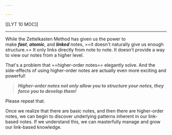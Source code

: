 ```yaml
---

---
```


[[LYT 10 MOC]]

---

While the Zettelkasten Method has given us the power to make **_fast_**, **_atomic_**, and **_linked_** notes, ==it doesn't naturally give us enough structure.== It only links directly from note to note. It doesn't provide a way to view our notes from a higher level.   
  
That's a problem that ==higher-order notes== elegantly solve. And the side-effects of using higher-order notes are actually even more exciting and powerful!   
  
> **_Higher-order notes not only allow you to structure your notes, they force you to develop them!_**

Please repeat that.  
  
Once we realize that there are basic notes, and then there are higher-order notes, we can begin to discover underlying patterns inherent in our link-based notes. If we understand this, we can masterfully manage and grow our link-based knowledge.